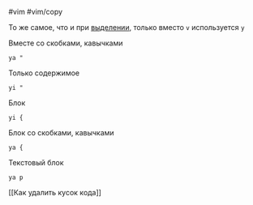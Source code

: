 #vim #vim/copy

То же самое, что и при [выделении](Как%20выделить%20кусок%20кода.md), только вместо `v` используется `y`

Вместе со скобками, кавычками
```
ya "
```
Только содержимое
```
yi "
```

Блок
```
yi {
```
Блок со скобками, кавычками
```
ya {
```
Текстовый блок
```
ya p
```

[[Как удалить кусок кода]]
